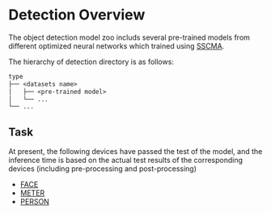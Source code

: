 # Detection Overview

The object detection model zoo includs several pre-trained models from different optimized neural networks which trained using [SSCMA](https://github.com/Seeed-Studio/SSCMA).

The hierarchy of detection directory is as follows:

```txt
type
├── <datasets name>
│   ├── <pre-trained model>
│   └── ...
└── ...
```

## Task

At present, the following devices have passed the test of the model, and the inference time is based on the actual test results of the corresponding devices (including pre-processing and post-processing)

- [FACE](./face/README.md)
- [METER](./meter/README.md)
- [PERSON](./person/README.md)
